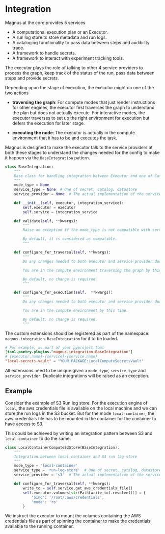 # Integration

Magnus at the core provides 5 services

- A computational execution plan or an Executor.
- A run log store to store metadata and run logs.
- A cataloging functionality to pass data between steps and audibility trace.
- A framework to handle secrets.
- A framework to interact with experiment tracking tools.

The executor plays the role of talking to other 4 service providers to process the graph, keep track of the status
of the run, pass data between steps and provide secrets.

Depending upon the stage of execution, the executor might do one of the two actions

- **traversing the graph**: For compute modes that just render instructions for other engines, the executor first
    traverses the graph to understand the plan but does not actually execute. For interactive modes, the executor
    traverses to set up the right environment for execution but defers the execution for later stage.

- **executing the node**: The executor is actually in the compute environment that it has to be and executes the task.

Magnus is designed to make the executor talk to the service providers at both these stages to understand the changes
needed for the config to make it happen via the ```BaseIntegration``` pattern.

```python
class BaseIntegration:
    """
    Base class for handling integration between Executor and one of Catalog, Secrets, RunLogStore.
    """
    mode_type = None
    service_type = None  # One of secret, catalog, datastore
    service_provider = None  # The actual implementation of the service

    def __init__(self, executor, integration_service):
        self.executor = executor
        self.service = integration_service

    def validate(self, **kwargs):
        """
        Raise an exception if the mode_type is not compatible with service provider.

        By default, it is considered as compatible.
        """

    def configure_for_traversal(self, **kwargs):
        """
        Do any changes needed to both executor and service provider during traversal of the graph.

        You are in the compute environment traversing the graph by this time.

        By default, no change is required.
        """

    def configure_for_execution(self,  **kwargs):
        """
        Do any changes needed to both executor and service provider during execution of a node.

        You are in the compute environment by this time.

        By default, no change is required.
        """
```

The custom extensions should be registered as part of the namespace: ```magnus.integration.BaseIntegration``` for it
to be loaded.

```toml
# For example, as part of your pyproject.toml
[tool.poetry.plugins."magnus.integration.BaseIntegration"]
# {executor.name}-{service}-{service.name}
"local-secrets-vault" = "YOUR_PACKAGE:LocalComputeSecretsVault"
```

All extensions need to be unique given a ```mode_type```, ```service_type``` and ```service_provider```.
Duplicate integrations will be raised as an exception.


## Example

Consider the example of S3 Run log store. For the execution engine of ```local```, the aws credentials file is available
on the local machine and we can store the run logs in the S3 bucket. But for the mode ```local-container```, the
aws credentials file has to be mounted in the container for the container to have access to S3.

This could be achieved by writing an integration pattern between S3 and ```local-container``` to do the same.

```python
class LocalContainerComputeS3Store(BaseIntegration):
    """
    Integration between local container and S3 run log store
    """
    mode_type = 'local-container'
    service_type = 'run-log-store'  # One of secret, catalog, datastore
    service_provider = 's3'  # The actual implementation of the service

    def configure_for_traversal(self, **kwargs):
        write_to = self.service.get_aws_credentials_file()
        self.executor.volumes[str(Path(write_to).resolve())] = {
            'bind': '/root/.aws/credentials',
            'mode': 'ro'
        }
```

We instruct the executor to mount the volumes containing the AWS credentials file as part of spinning the container to
make the credentials available to the running container.
